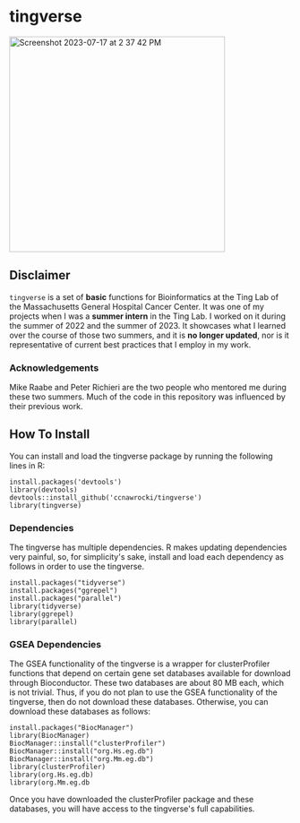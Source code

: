 # tingverse

<img width="385" alt="Screenshot 2023-07-17 at 2 37 42 PM" src="https://github.com/ccnawrocki/tingverse/assets/68296470/96c23198-2781-42e1-b0ef-f1e7a81c3541">

## Disclaimer
`tingverse` is a set of __basic__ functions for Bioinformatics at the Ting Lab of the Massachusetts General Hospital Cancer Center. It was one of my projects when I was a __summer intern__ in the Ting Lab. I worked on it during the summer of 2022 and the summer of 2023. It showcases what I learned over the course of those two summers, and it is __no longer updated__, nor is it representative of current best practices that I employ in my work. 

### Acknowledgements
Mike Raabe and Peter Richieri are the two people who mentored me during these two summers. Much of the code in this repository was influenced by their previous work.

## How To Install
You can install and load the tingverse package by running the following lines in R:

```
install.packages('devtools')
library(devtools)
devtools::install_github('ccnawrocki/tingverse')
library(tingverse)
```

### Dependencies
The tingverse has multiple dependencies. R makes updating dependencies very painful, so, for simplicity's sake, install and load each dependency as follows in order to use the tingverse.

```
install.packages("tidyverse")
install.packages("ggrepel")
install.packages("parallel")
library(tidyverse)
library(ggrepel)
library(parallel)
```

### GSEA Dependencies
The GSEA functionality of the tingverse is a wrapper for clusterProfiler functions that depend on certain gene set databases available for download through Bioconductor. These two databases are about 80 MB each, which is not trivial. Thus, if you do not plan to use the GSEA functionality of the tingverse, then do not download these databases. Otherwise, you can download these databases as follows: 

```
install.packages("BiocManager")
library(BiocManager)
BiocManager::install("clusterProfiler")
BiocManager::install("org.Hs.eg.db")
BiocManager::install("org.Mm.eg.db")
library(clusterProfiler)
library(org.Hs.eg.db)
library(org.Mm.eg.db
```
Once you have downloaded the clusterProfiler package and these databases, you will have access to the tingverse's full capabilities.
